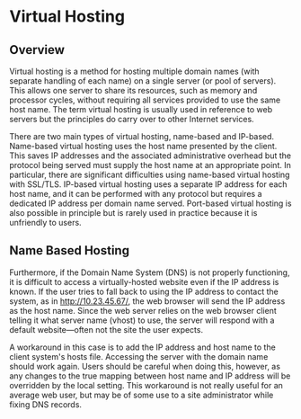 # Virtual Hosting

## Overview

Virtual hosting is a method for hosting multiple domain names (with separate handling of each name) on a single server (or pool of servers). This allows one server to share its resources, such as memory and processor cycles, without requiring all services provided to use the same host name. The term virtual hosting is usually used in reference to web servers but the principles do carry over to other Internet services.

There are two main types of virtual hosting, name-based and IP-based. Name-based virtual hosting uses the host name presented by the client. This saves IP addresses and the associated administrative overhead but the protocol being served must supply the host name at an appropriate point. In particular, there are significant difficulties using name-based virtual hosting with SSL/TLS. IP-based virtual hosting uses a separate IP address for each host name, and it can be performed with any protocol but requires a dedicated IP address per domain name served. Port-based virtual hosting is also possible in principle but is rarely used in practice because it is unfriendly to users.


## Name Based Hosting

Furthermore, if the Domain Name System (DNS) is not properly functioning, it is difficult to access a virtually-hosted website even if the IP address is known. If the user tries to fall back to using the IP address to contact the system, as in http://10.23.45.67/, the web browser will send the IP address as the host name. Since the web server relies on the web browser client telling it what server name (vhost) to use, the server will respond with a default website—often not the site the user expects.

A workaround in this case is to add the IP address and host name to the client system's hosts file. Accessing the server with the domain name should work again. Users should be careful when doing this, however, as any changes to the true mapping between host name and IP address will be overridden by the local setting. This workaround is not really useful for an average web user, but may be of some use to a site administrator while fixing DNS records.
